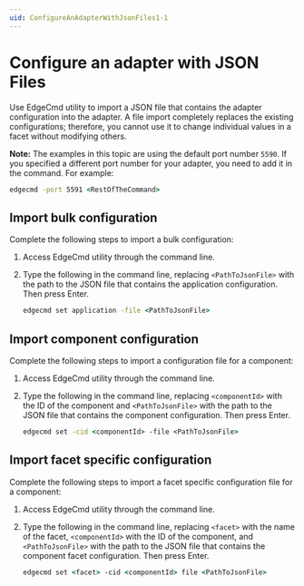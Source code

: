 ```yaml
---
uid: ConfigureAnAdapterWithJsonFiles1-1
---
```


# Configure an adapter with JSON Files

Use EdgeCmd utility to  import a JSON file that contains the adapter configuration into the adapter. A file import completely replaces the existing configurations; therefore, you cannot use it to change individual values in a facet without modifying others.

**Note:** The examples in this topic are using the default port number `5590`. If you specified a different port number for your adapter, you need to add it in the command. For example:

```cmd
edgecmd -port 5591 <RestOfTheCommand>
```

## Import bulk configuration

Complete the following steps to import a bulk configuration:

1. Access EdgeCmd utility through the command line.
2. Type the following in the command line, replacing `<PathToJsonFile>` with the path to the JSON file that contains the application configuration. Then press Enter.

   ```cmd
   edgecmd set application -file <PathToJsonFile>
   ```

## Import component configuration

Complete the following steps to import a configuration file for a component:

1. Access EdgeCmd utility through the command line.
2. Type the following in the command line, replacing `<componentId>` with the ID of the component and `<PathToJsonFile>` with the path to the JSON file that contains the component configuration. Then press Enter.

   ```cmd
   edgecmd set -cid <componentId> -file <PathToJsonFile>
   ```

## Import facet specific configuration

Complete the following steps to import a facet specific configuration file for a component:

1. Access EdgeCmd utility through the command line.
2. Type the following in the command line, replacing `<facet>` with the name of the facet, `<componentId>` with the ID of the component, and `<PathToJsonFile>` with the path to the JSON file that contains the component facet configuration. Then press Enter.

   ```cmd
   edgecmd set <facet> -cid <componentId> file <PathToJsonFile>
   ```


